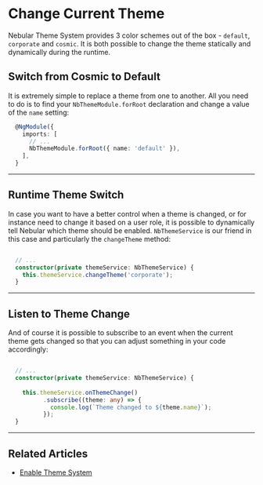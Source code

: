 # Change Current Theme

Nebular Theme System provides 3 color schemes out of the box - `default`, `corporate` and `cosmic`. It is both possible to change the theme statically and dynamically during the runtime.


## Switch from Cosmic to Default
It is extremely simple to replace a theme from one to another.
All you need to do is to find your `NbThemeModule.forRoot` declaration and change a value of the `name` setting:

```ts
  @NgModule({
    imports: [
      // ...
      NbThemeModule.forRoot({ name: 'default' }),
    ],
  }
```
<hr>

## Runtime Theme Switch
In case you want to have a better control when a theme is changed, or for instance need to change it based on a user role,
it is possible to dynamically tell Nebular which theme should be enabled. 
`NbThemeService` is our friend in this case and particularly the `changeTheme` method:

```ts

  // ...
  constructor(private themeService: NbThemeService) {
    this.themeService.changeTheme('corporate');
  }

```
<hr>

## Listen to Theme Change
And of course it is possible to subscribe to an event when the current theme gets changed so that you can adjust something in your code accordingly:

```ts

  // ...
  constructor(private themeService: NbThemeService) {
  
    this.themeService.onThemeChange()
          .subscribe((theme: any) => {
            console.log(`Theme changed to ${theme.name}`);
          });
  }

```
<hr>

## Related Articles

- [Enable Theme System](docs/guides/enable-theme-system)
